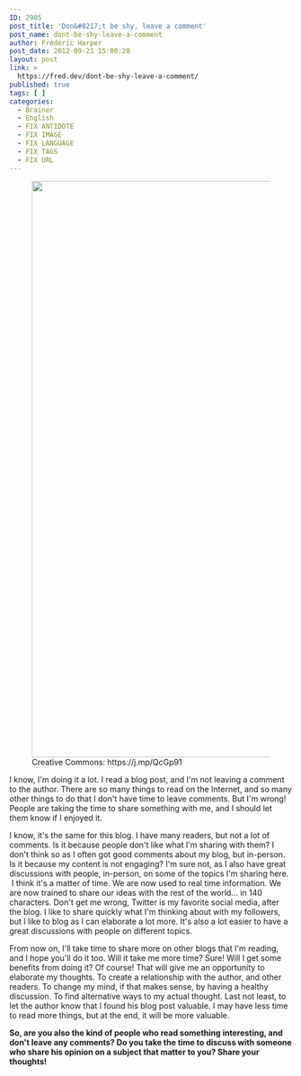 ```yaml
---
ID: 2905
post_title: 'Don&#8217;t be shy, leave a comment'
post_name: dont-be-shy-leave-a-comment
author: Frédéric Harper
post_date: 2012-09-21 15:00:28
layout: post
link: >
  https://fred.dev/dont-be-shy-leave-a-comment/
published: true
tags: [ ]
categories:
  - Brainer
  - English
  - FIX ANTIDOTE
  - FIX IMAGE
  - FIX LANGUAGE
  - FIX TAGS
  - FIX URL
---
```

<figure><img title="express_yourself" src="http://fred.dev/wp-content/uploads/2012/09/express_yourself.jpg" alt="" width="701" height="1024"/><figcaption> Creative Commons: https://j.mp/QcGp91</figcaption></figure><p>I know, I'm doing it a lot. I read a blog post, and I'm not leaving a comment to the author. There are so many things to read on the Internet, and so many other things to do that I don't have time to leave comments. But I'm wrong! People are taking the time to share something with me, and I should let them know if I enjoyed it.</p><p>I know, it's the same for this blog. I have many readers, but not a lot of comments. Is it because people don't like what I'm sharing with them? I don't think so as I often got good comments about my blog, but in-person. Is it because my content is not engaging? I'm sure not, as I also have great discussions with people, in-person, on some of the topics I'm sharing here.  I think it's a matter of time. We are now used to real time information. We are now trained to share our ideas with the rest of the world... in 140 characters. Don't get me wrong, Twitter is my favorite social media, after the blog. I like to share quickly what I'm thinking about with my followers, but I like to blog as I can elaborate a lot more. It's also a lot easier to have a great discussions with people on different topics.</p><p>From now on, I'll take time to share more on other blogs that I'm reading, and I hope you'll do it too. Will it take me more time? Sure! Will I get some benefits from doing it? Of course! That will give me an opportunity to elaborate my thoughts. To create a relationship with the author, and other readers. To change my mind, if that makes sense, by having a healthy discussion. To find alternative ways to my actual thought. Last not least, to let the author know that I found his blog post valuable. I may have less time to read more things, but at the end, it will be more valuable.</p><strong>So, are you also the kind of people who read something interesting, and don't leave any comments? Do you take the time to discuss with someone who share his opinion on a subject that matter to you? Share your thoughts!</strong>